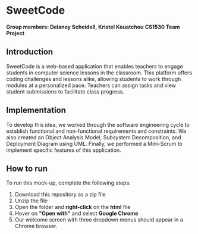 # SweetCode
**Group members: Delaney Scheidell, Kristel Kouatchou**
**CS1530 Team Project**

## Introduction
SweetCode is a web-based application that enables teachers to engage students in computer science lessons in the classroom. This platform offers coding challenges and lessons alike, allowing students to work through modules at a personalized pace. Teachers can assign tasks and view student submissions to facilitate class progress.

## Implementation
To develop this idea, we worked through the software engineering cycle to establish functional and non-functional requirements and constraints. We also created an Object Analysis Model, Subsystem Decomposition, and Deployment Diagram using UML. Finally, we performed a Mini-Scrum to implement specific features of this application.

## How to run
To run this mock-up, complete the following steps:
1. Download this repository as a zip file
2. Unzip the file
3. Open the folder and **right-click** on the **html** file
4. Hover on **"Open with"** and select **Google Chrome**
5. Our welcome screen with three dropdown menus should appear in a Chrome browser.
